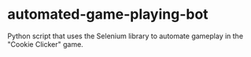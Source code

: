 # automated-game-playing-bot
 Python script that uses the Selenium library to automate gameplay in the "Cookie Clicker" game. 
